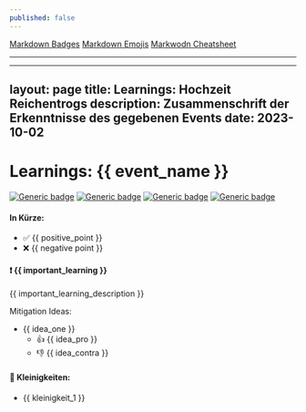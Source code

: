 ```yaml
---
published: false
---
```


[Markdown Badges](https://naereen.github.io/badges/)
[Markdown Emojis](https://gist.github.com/rxaviers/7360908)
[Markwodn Cheatsheet](https://www.markdownguide.org/cheat-sheet/)

---

---
layout: page
title: Learnings: Hochzeit Reichentrogs
description: Zusammenschrift der Erkenntnisse des gegebenen Events
date: 2023-10-02
---

# Learnings: {{ event_name }}
 [![Generic badge](https://img.shields.io/badge/Event-{{event_type}}-purple.svg)](https:/the-event.gallery/) [![Generic badge](https://img.shields.io/badge/Date-{{event_date}}-white.svg)](https:/the-event.gallery/) [![Generic badge](https://img.shields.io/badge/Version-{{app_version}}-blue.svg)](https:/the-event.gallery/) [![Generic badge](https://img.shields.io/badge/Domain-{{event_domain}}-<COLOR>.svg)](https:/the-event.gallery/)

#### In Kürze:
- :white_check_mark: {{ positive_point }}
- :x: {{ negative point }}


#### :heavy_exclamation_mark: \{{ important_learning }}
\{{ important_learning_description }}

Mitigation Ideas:
- {{ idea_one }}
    - :+1: {{ idea_pro }}
    - :-1: {{ idea_contra }} 


#### :bug: Kleinigkeiten:
- {{ kleinigkeit_1 }}



